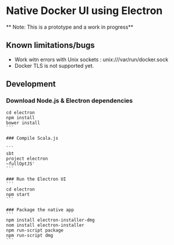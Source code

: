 # Native Docker UI using Electron

** Note: This is a prototype and a work in progress**

## Known limitations/bugs

- Work witn errors with Unix sockets : unix:///var/run/docker.sock
- Docker TLS is not supported yet.


## Development

### Download Node.js & Electron dependencies
````
cd electron
npm install
bower install
```

### Compile Scala.js

```
sbt
project electron
~fullOptJS'
```

### Run the Electron UI
```
cd electron
npm start
```

### Package the native app
```
npm install electron-installer-dmg
nom install electron-installer
npm run-script package
npm run-script dmg
```